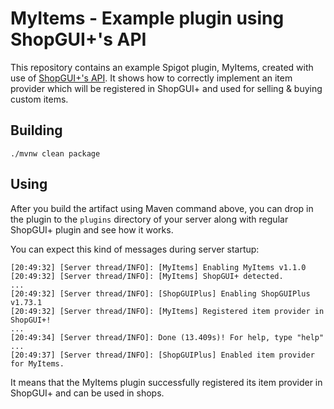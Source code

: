 # MyItems - Example plugin using ShopGUI+'s API
This repository contains an example Spigot plugin, MyItems, created with use of [ShopGUI+'s API](https://github.com/brcdev-minecraft/shopgui-api).
It shows how to correctly implement an item provider which will be registered in ShopGUI+ and used for selling & 
buying custom items.

## Building
```
./mvnw clean package
```

## Using
After you build the artifact using Maven command above, you can drop in the plugin to the `plugins` directory of your server along with regular ShopGUI+ plugin and see how it works.

You can expect this kind of messages during server startup:
```
[20:49:32] [Server thread/INFO]: [MyItems] Enabling MyItems v1.1.0
[20:49:32] [Server thread/INFO]: [MyItems] ShopGUI+ detected.
...
[20:49:32] [Server thread/INFO]: [ShopGUIPlus] Enabling ShopGUIPlus v1.73.1
[20:49:32] [Server thread/INFO]: [MyItems] Registered item provider in ShopGUI+!
...
[20:49:34] [Server thread/INFO]: Done (13.409s)! For help, type "help"
...
[20:49:37] [Server thread/INFO]: [ShopGUIPlus] Enabled item provider for MyItems.
```

It means that the MyItems plugin successfully registered its item provider in ShopGUI+ and can be used in shops.